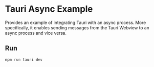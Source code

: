 # Tauri Async Example

Provides an example of integrating Tauri with an async process.
More specifically, it enables sending messages from the Tauri Webview to an async process and vice versa.

## Run

```sh
npm run tauri dev
```
